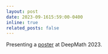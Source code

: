 ```yaml
---
layout: post
date: 2023-09-1615:59:00-0400
inline: true
related_posts: false
---
```


Presenting a <a href="/assets/pdf/ip_omp_poster.png">poster</a> at DeepMath 2023. 



